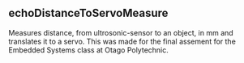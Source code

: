 ## echoDistanceToServoMeasure

Measures distance, from ultrosonic-sensor to an object, in mm and translates it to a servo. This was made for the final assement for the Embedded Systems class at Otago Polytechnic. 
